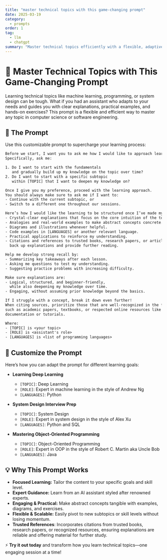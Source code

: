 ```yaml
---
title: "master technical topics with this game-changing prompt"
date: 2025-03-19
category:
  - prompts
order: 1
tag:
  - llm
  - chatgpt
summary: "Master technical topics efficiently with a flexible, adaptive learning prompt."
---
```


# 🚀 Master Technical Topics with This Game-Changing Prompt

Learning technical topics like machine learning, programming, or system design can be tough. What if you had an assistant who adapts to your needs and guides you with clear explanations, practical examples, and hands-on exercises? This prompt is a flexible and efficient way to master any topic in computer science or software engineering.

## 🎯 The Prompt

Use this customizable prompt to supercharge your learning process:

```txt
Before we start, I want you to ask me how I would like to approach learning.
Specifically, ask me:

1. Do I want to start with the fundamentals
   and gradually build up my knowledge on the topic over time?
2. Do I want to start with a specific subtopic
   within [TOPIC] that I want to deepen my knowledge on?

Once I give you my preference, proceed with the learning approach.
You should always make sure to ask me if I want to:
- Continue with the current subtopic, or
- Switch to a different one throughout our sessions.

Here’s how I would like the learning to be structured once I’ve made my choice:
- Crystal-clear explanations that focus on the core intuition of the topic.
- Analogies and real-world examples to make abstract concepts concrete.
- Diagrams and illustrations whenever helpful.
- Code examples in [LANGUAGES] or another relevant language.
- Practical applications to reinforce my understanding.
- Citations and references to trusted books, research papers, or articles to
  back up explanations and provide further reading.

Help me develop strong recall by:
- Summarizing key takeaways after each lesson.
- Asking me questions to test my understanding.
- Suggesting practice problems with increasing difficulty.

Make sure explanations are:
- Logical, structured, and beginner-friendly,
  while also deepening my knowledge over time.
- Engaging, without assuming prior knowledge beyond the basics.

If I struggle with a concept, break it down even further!
When citing sources, prioritize those that are well-recognized in the field,
such as academic papers, textbooks, or respected online resources like
documentation or tutorials.

Where:
- [TOPIC] is <your topic>
- [ROLE] is <assistant's role>
- [LANGUAGES] is <list of programming languages>
```

## 🔧 Customize the Prompt

Here’s how you can adapt the prompt for different learning goals:

- **Learning Deep Learning**

  - `[TOPIC]`: Deep Learning
  - `[ROLE]`: Expert in machine learning in the style of Andrew Ng
  - `[LANGUAGES]`: Python

- **System Design Interview Prep**

  - `[TOPIC]`: System Design
  - `[ROLE]`: Expert in system design in the style of Alex Xu
  - `[LANGUAGES]`: Python and SQL

- **Mastering Object-Oriented Programming**

  - `[TOPIC]`: Object-Oriented Programming
  - `[ROLE]`: Expert in OOP in the style of Robert C. Martin aka Uncle Bob
  - `[LANGUAGES]`: Java

## 💡 Why This Prompt Works

- **Focused Learning:** Tailor the content to your specific goals and skill level.
- **Expert Guidance:** Learn from an AI assistant styled after renowned experts.
- **Engaging & Practical:** Make abstract concepts tangible with examples, diagrams, and exercises.
- **Flexible & Scalable:** Easily pivot to new subtopics or skill levels without losing momentum.
- **Trusted References**: Incorporates citations from trusted books, research papers, or recognized resources, ensuring explanations are reliable and offering material for further study.

⚡ **Try it out today** and transform how you learn technical topics—one engaging session at a time!
